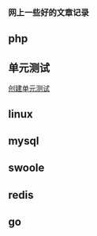 ### 网上一些好的文章记录
## php
## 单元测试
[创建单元测试](http://www.kkh86.com/it/codeception/guide-unit-test-create.html)
## linux
## mysql
## swoole
## redis
## go
